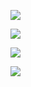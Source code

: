 ![](https://media.discordapp.net/attachments/1411709294721765427/1420527270321455104/20250924_224535.jpg?ex=68d6615d&is=68d50fdd&hm=5573c7e72d424182b8cfdc4243e24366b85a74d6c883a6428e8e8e2ce2d9882b&=&format=webp&width=2264&height=1698)

![](https://media.discordapp.net/attachments/1411709294721765427/1420527270837223546/20250924_224601.jpg?ex=68d6615d&is=68d50fdd&hm=c7a7984d773f8e1b70f233264c5fde51f2390dc48639b82296c69c448c181236&=&format=webp&width=1340&height=1786)

![](https://media.discordapp.net/attachments/1411709294721765427/1420527271382355989/20250924_224620.jpg?ex=68d6615d&is=68d50fdd&hm=0ab3423a627f690c25081067ffa09f8989043c457e5a821347f80ead91523ff2&=&format=webp&width=1340&height=1786)

![](https://media.discordapp.net/attachments/1411709294721765427/1420527271864827995/20250924_224632.jpg?ex=68d6615d&is=68d50fdd&hm=1eddc78525c6019e59d76482441669e20c3ca7f5bbde180585489816a8a3aba7&=&format=webp&width=2264&height=1698)